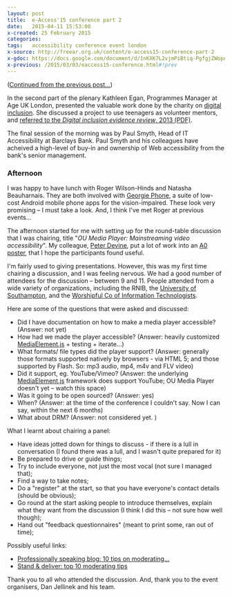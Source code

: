 ```yaml
---
layout: post
title:  e-Access'15 conference part 2
date:   2015-04-11 15:53:00
x-created: 25 February 2015
categories:
tags:   accessibility conference event london
x-source: http://freear.org.uk/content/e-access15-conference-part-2
x-gdoc: https://docs.google.com/document/d/1nKXK7L2vjmPiBtiq-PgfgjZWopnr7RdNW451R7GvUAY/#
x-previous: /2015/03/03/eaccess15-conference.html#!prev
---
```

[PREVIOUS]: /2015/03/03/eaccess15-conference.html#!prev


([Continued from the previous post…][PREVIOUS])

In the second part of the plenary Kathleen Egan, Programmes Manager at Age UK London,
presented the valuable work done by the charity on [digital inclusion][ageuk].
She discussed a project to use teenagers as volunteer mentors, and
[referred to the _Digital inclusion evidence review_, 2013 (PDF)][ageuk-pdf].

<!--more-->

The final session of the morning was by Paul Smyth, Head of IT Accessibility at
Barclays Bank. Paul Smyth and his colleagues have acheived a high-level of buy-in
and ownership of Web accessibility from the bank's senior management.
<!--Paul presented …?-->


### Afternoon

I was happy to have lunch with Roger Wilson-Hinds and Natasha Beauharnais.
They are both involved with [Georgie Phone](http://www.georgiephone.com/),
a suite of low-cost Android mobile phone apps for the vision-impaired.
These look very promising – I must take a look. And, I think I've met Roger at previous events...

The afternoon started for me with setting up for the round-table discussion that
I was chairing, title "_OU Media Player: Mainstreaming video accessibility_".
My colleague, [Peter Devine](http://devine.co.uk/peter/), put a lot of work into an
[A0 poster][], that I hope the participants found useful.

I'm fairly used to giving presentations.
However, this was my first time chairing a discussion, and I was feeling nervous.
We had a good number of attendees for the discussion – between 9 and 11.
People attended from a wide variety of organizations, including the RNIB, the
[University of Southampton][soton], and the [Worshipful Co of Information Technologists][wcit].

Here are some of the questions that were asked and discussed:

* Did I have documentation on how to make a media player accessible? (Answer: not yet)
* How had we made the player accessible? (Answer: heavily customized [MediaElement.js][] + testing + iterate...)
* What formats/ file types did the player support? (Answer: generally those formats supported natively by browsers - via HTML 5; and those supported by Flash. So: mp3 audio, mp4, m4v and FLV video)
* Did it support, eg. YouTube/Vimeo? (Answer: the underlying [MediaElement.js] framework does support YouTube; OU Media Player doesn't yet – watch this space)
* Was it going to be open sourced? (Answer: yes)
* When? (Answer: at the time of the conference I couldn't say. Now I can say, within the next 6 months)
* What about DRM? (Answer: not considered yet. )

What I learnt about chairing a panel:

  * Have ideas jotted down for things to discuss - if there is a lull in conversation (I found there was a lull, and I wasn't quite prepared for it)
  * Be prepared to drive or guide things;
  * Try to include everyone, not just the most vocal (not sure I managed that);
  * Find a way to take notes;
  * Do a "register" at the start, so that you have everyone's contact details (should be obvious);
  * Go round at the start asking people to introduce themselves, explain what they
  want from the discussion (I think I did this – not sure how well though);
  * Hand out "feedback questionnaires" (meant to print some, ran out of time);

Possibly useful links:

* [Professionally speaking blog: 10 tips on moderating…][10 tips]
* [Stand & deliver: top 10 moderating tips][mod tips]

Thank you to all who attended the discussion.
And, thank you to the event organisers, Dan Jellinek and his team.


[A0 poster]: http://slideshare.net/nfreear/ou-media-player-e-access-15-conference
[soton]: http://www.wcit.org.uk/
[wcit]: http://www.wcit.org.uk/
[MediaElement.js]: http://mediaelementjs.com/
[10 tips]: http://www.exec-comms.com/blog/2010/08/02/10-tips-on-moderating-a-panel-discussion/
[mod tips]: http://www.stand-deliver.com/star_ledger/moderatingtips.asp
[starter]: http://regulargeek.com/2010/06/24/are-you-a-starter-a-finisher-or-an-implementer/

[ageuk-pdf]: http://ageuk.org.uk/Documents/EN-GB/For-professionals/Research/Age%20UK%20Digital%20Inclusion%20Evidence%20Review%202013.pdf
[ageuk]: http://ageuk.org.uk/professional-resources-home/services-and-practice/computers-and-technology/


[End]: end

